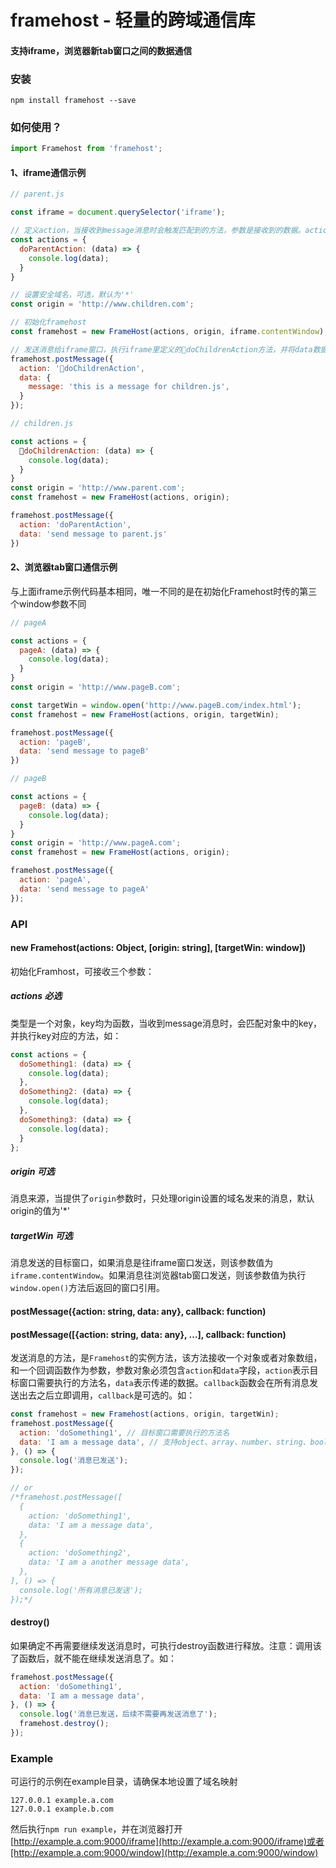 # framehost - 轻量的跨域通信库

#### 支持iframe，浏览器新tab窗口之间的数据通信

### 安装
```
npm install framehost --save
```

### 如何使用？
```javascript
import Framehost from 'framehost';
```
#### 1、iframe通信示例
```javascript
// parent.js

const iframe = document.querySelector('iframe');

// 定义action，当接收到message消息时会触发匹配到的方法，参数是接收到的数据。action对象里可定义多个方法
const actions = {
  doParentAction: (data) => {
    console.log(data);
  }
}

// 设置安全域名，可选，默认为'*'
const origin = 'http://www.children.com';

// 初始化framehost
const framehost = new FrameHost(actions, origin, iframe.contentWindow);

// 发送消息给iframe窗口，执行iframe里定义的doChildrenAction方法，并将data数据传过去，data数据可以是object、number、string、boolean、array
framehost.postMessage({
  action: 'doChildrenAction', 
  data: {
    message: 'this is a message for children.js',
  }
});
```

```javascript
// children.js

const actions = {
  doChildrenAction: (data) => {
    console.log(data);
  }
}
const origin = 'http://www.parent.com';
const framehost = new FrameHost(actions, origin);

framehost.postMessage({
  action: 'doParentAction',
  data: 'send message to parent.js'
})
```

#### 2、浏览器tab窗口通信示例
与上面iframe示例代码基本相同，唯一不同的是在初始化Framehost时传的第三个window参数不同
```javascript
// pageA

const actions = {
  pageA: (data) => {
    console.log(data);
  }
}
const origin = 'http://www.pageB.com';

const targetWin = window.open('http://www.pageB.com/index.html');
const framehost = new FrameHost(actions, origin, targetWin);

framehost.postMessage({
  action: 'pageB',
  data: 'send message to pageB'
})
```

```javascript
// pageB

const actions = {
  pageB: (data) => {
    console.log(data);
  }
}
const origin = 'http://www.pageA.com';
const framehost = new FrameHost(actions, origin);

framehost.postMessage({
  action: 'pageA',
  data: 'send message to pageA'
});
```

### API
#### new Framehost(actions: Object, [origin: string], [targetWin: window])
初始化Framhost，可接收三个参数：

##### actions 必选
类型是一个对象，key均为函数，当收到message消息时，会匹配对象中的key，并执行key对应的方法，如：
```javascript
const actions = {
  doSomething1: (data) => {
    console.log(data);
  },
  doSomething2: (data) => {
    console.log(data);
  },
  doSomething3: (data) => {
    console.log(data);
  }
};
```

##### origin 可选
消息来源，当提供了`origin`参数时，只处理origin设置的域名发来的消息，默认origin的值为'*'

##### targetWin 可选
消息发送的目标窗口，如果消息是往iframe窗口发送，则该参数值为`iframe.contentWindow`。如果消息往浏览器tab窗口发送，则该参数值为执行`window.open()`方法后返回的窗口引用。

#### postMessage({action: string, data: any}, callback: function)
#### postMessage([{action: string, data: any}, ...], callback: function)
发送消息的方法，是`Framehost`的实例方法，该方法接收一个对象或者对象数组，和一个回调函数作为参数，参数对象必须包含`action`和`data`字段，`action`表示目标窗口需要执行的方法名，`data`表示传递的数据。`callback`函数会在所有消息发送出去之后立即调用，`callback`是可选的。如：
```javascript
const framehost = new Framehost(actions, origin, targetWin);
framehost.postMessage({
  action: 'doSomething1', // 目标窗口需要执行的方法名
  data: 'I am a message data', // 支持object、array、number、string、boolean
}, () => {
  console.log('消息已发送');
});

// or
/*framehost.postMessage([
  {
    action: 'doSomething1',
    data: 'I am a message data',
  },
  {
    action: 'doSomething2',
    data: 'I am a another message data',
  },
], () => {
  console.log('所有消息已发送');
});*/
```

#### destroy()
如果确定不再需要继续发送消息时，可执行destroy函数进行释放。注意：调用该了函数后，就不能在继续发送消息了。如：
```javascript
framehost.postMessage({
  action: 'doSomething1',
  data: 'I am a message data',
}, () => {
  console.log('消息已发送，后续不需要再发送消息了');
  framehost.destroy();
});
```

### Example
可运行的示例在example目录，请确保本地设置了域名映射
```
127.0.0.1 example.a.com
127.0.0.1 example.b.com
```
然后执行`npm run example`，并在浏览器打开[http://example.a.com:9000/iframe](http://example.a.com:9000/iframe)或者[http://example.a.com:9000/window](http://example.a.com:9000/window)